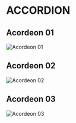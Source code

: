 
# ACCORDION

## Acordeon 01

![Acordeon 01](acordeon-01.gif)

## Acordeon 02

![Acordeon 02](acordeon-02.gif)

## Acordeon 03

![Acordeon 03](acordeon-03.gif)